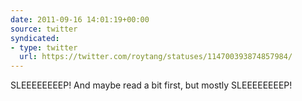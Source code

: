 ```yaml
---
date: 2011-09-16 14:01:19+00:00
source: twitter
syndicated:
- type: twitter
  url: https://twitter.com/roytang/statuses/114700393874857984/
---
```


SLEEEEEEEEP! And maybe read a bit first, but mostly SLEEEEEEEEP!
